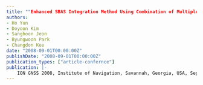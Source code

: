 ```yaml
---
title: ""Enhanced SBAS Integration Method Using Combination of Multiple SBAS Corrections""
authors:
- Ho Yun
- Doyoon Kim
- Sanghoon Jeon
- Byungwoon Park
- Changdon Kee
date: "2008-09-01T00:00:00Z"
publishDate: "2008-09-01T00:00:00Z"
publication_types: ["article-confernce"]
publication: |-
    ION GNSS 2008, Institute of Navigation, Savannah, Georgia, USA, September, 2008
---
```

